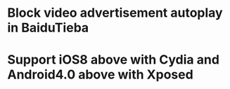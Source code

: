 # Block video advertisement autoplay in BaiduTieba
# Support iOS8 above with Cydia and Android4.0 above with Xposed
